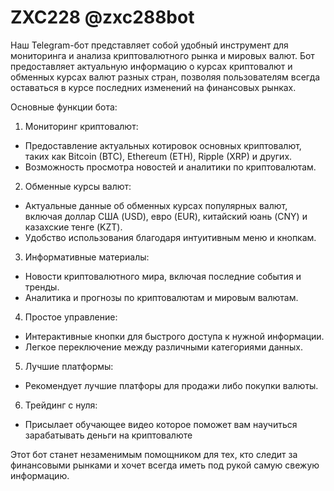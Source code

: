 # ZXC228  @zxc288bot
Наш Telegram-бот представляет собой удобный инструмент для мониторинга и анализа криптовалютного рынка и мировых валют. Бот предоставляет актуальную информацию о курсах криптовалют и обменных курсах валют разных стран, позволяя пользователям всегда оставаться в курсе последних изменений на финансовых рынках.

 Основные функции бота:

1. Мониторинг криптовалют:
- Предоставление актуальных котировок основных криптовалют, таких как Bitcoin (BTC), Ethereum (ETH), Ripple (XRP) и других.
- Возможность просмотра новостей и аналитики по криптовалютам.

2. Обменные курсы валют:
- Актуальные данные об обменных курсах популярных валют, включая доллар США (USD), евро (EUR), китайский юань (CNY) и казахские тенге (KZT).
- Удобство использования благодаря интуитивным меню и кнопкам.

3. Информативные материалы:
- Новости криптовалютного мира, включая последние события и тренды.
- Аналитика и прогнозы по криптовалютам и мировым валютам.

4. Простое управление:
- Интерактивные кнопки для быстрого доступа к нужной информации.
- Легкое переключение между различными категориями данных.
  
5. Лучшие платформы:
- Рекомендует лучшие платфоры для продажи либо покупки валюты.

6. Трейдинг с нуля:
- Присылает обучающее видео которое поможет вам научиться зарабатывать деньги на криптовалюте

Этот бот станет незаменимым помощником для тех, кто следит за финансовыми рынками и хочет всегда иметь под рукой самую свежую информацию.
